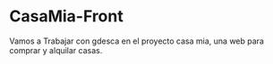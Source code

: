 # CasaMia-Front
 Vamos a Trabajar con gdesca en el proyecto casa mia, una web para comprar y alquilar casas.
